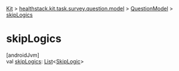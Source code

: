 
[Kit](../../../kit.html) > [healthstack.kit.task.survey.question.model](../index.html) > [QuestionModel](index.html) > [skipLogics](skip-logics.html)



# skipLogics



[androidJvm]\
val [skipLogics](skip-logics.html): [List](https://kotlinlang.org/api/latest/jvm/stdlib/kotlin.collections/-list/index.html)&lt;[SkipLogic](../-skip-logic/index.html)&gt;




